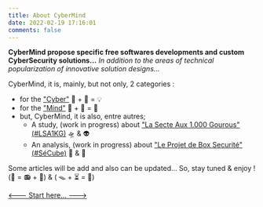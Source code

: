 ```yaml
---
title: About CyberMind
date: 2022-02-19 17:16:01
comments: false
---
```


**CyberMind propose specific free softwares developments and custom CyberSecurity solutions...**
*In addition to the areas of technical popularization of innovative solution designs...*

CyberMind, it is, mainly, but not only, 2 categories :
- for the ["Cyber"](https://cybermind.fr/categories/Cyber/) 🤖 + 🎲 = 💡
- for the ["Mind"](https://cybermind.fr/categories/Mind/) 🧠 + 🧩 = 👀
- but, CyberMind, it is also, entre autres;
  - A study, (work in progress) about ["La Secte Aux 1.000 Gourous" (#LSA1KG)](https://cybermind.fr/tags/LSA1KG/) 🛸 & 👽
  - An analysis, (work in progress) about ["Le Projet de Box Securité" (#SéCube)](https://cybermind.fr/tags/SECUBOX/) 🔐 & 🧭

Some articles will be add and also can be updated...
So, stay tuned & enjoy ! (🤖 = 📻 + 🎉) & ( 🪤 + ⏳ = 🧠)

[<--- Start here... --->](https://cybermind.fr/en/Cyber/Mind/welcome/)